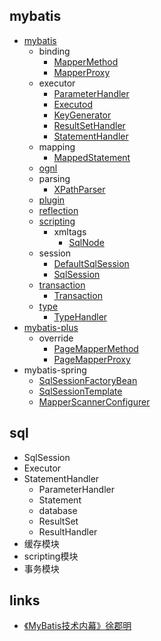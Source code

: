 
## mybatis
* [mybatis](/20-framework/src/mybatis/mybatis/README.md)
  * binding
    * [MapperMethod](/20-framework/src/mybatis/mybatis/binding/MapperMethod.md)
    * [MapperProxy](/20-framework/src/mybatis/mybatis/binding/MapperProxy.md)
  * executor
    * [ParameterHandler](/20-framework/src/mybatis/mybatis/executor/parameter/ParameterHandler.md)
    * [Executod](/20-framework/src/mybatis/mybatis/executor/Executor.md)
    * [KeyGenerator](/20-framework/src/mybatis/mybatis/executor/keygen/keygen.KeyGenerator.md)
    * [ResultSetHandler](/20-framework/src/mybatis/mybatis/executor/resultset/ResultSetHandler.md)
    * [StatementHandler](/20-framework/src/mybatis/mybatis/executor/statement/StatementHandler.md)
  * mapping
    * [MappedStatement](/20-framework/src/mybatis/mybatis/mapping/MappedStatement.md)
  * [ognl](/20-framework/src/mybatis/mybatis/ognl/README.md)
  * parsing
    * [XPathParser](/20-framework/src/mybatis/mybatis/parsing/XPathParser.md)
  * [plugin](/20-framework/src/mybatis/mybatis/plugin/README.md)
  * [reflection](/20-framework/src/mybatis/mybatis/reflection/README.md)
  * [scripting](/20-framework/src/mybatis/mybatis/scripting/README.md)
    * xmltags
      * [SqlNode](20-framework/src/mybatis/mybatis/scripting/xmltags/SqlNode.md)
  * session
    * [DefaultSqlSession](/20-framework/src/mybatis/mybatis/session/DefaultSqlSession.md)
    * [SqlSession](/20-framework/src/mybatis/mybatis/session/SqlSession.md)
  * [transaction](/20-framework/src/mybatis/mybatis/transaction/README.md)
    * [Transaction](/20-framework/src/mybatis/mybatis/transaction/Transaction.md)
  * [type](/20-framework/src/mybatis/mybatis/type/README.md)
    * [TypeHandler](/20-framework/src/mybatis/mybatis/type/TypeHandler.md)
* [mybatis-plus](/20-framework/src/mybatis/mybatis-plus/README.md)
  * override
    * [PageMapperMethod](/20-framework/src/mybatis/mybatis-plus/override/PageMapperMethod.md)
    * [PageMapperProxy](/20-framework/src/mybatis/mybatis-plus/override/PageMapperProxy.md)
* mybatis-spring
  * [SqlSessionFactoryBean](/20-framework/src/mybatis/mybatis-spring/SqlSessionFactoryBean.md)
  * [SqlSessionTemplate](/20-framework/src/mybatis/mybatis-spring/SqlSessionTemplate.md)
  * [MapperScannerConfigurer](/20-framework/src/mybatis/mybatis-spring/mapper/MapperScannerConfigurer.md)


## sql 
* SqlSession
* Executor
* StatementHandler
  * ParameterHandler
  * Statement
  * database
  * ResultSet
  * ResultHandler
* 缓存模块
* scripting模块
* 事务模块

## links
* [《MyBatis技术内幕》徐郡明](/99-book/notes/20-framework/Mybatis技术内幕.md)